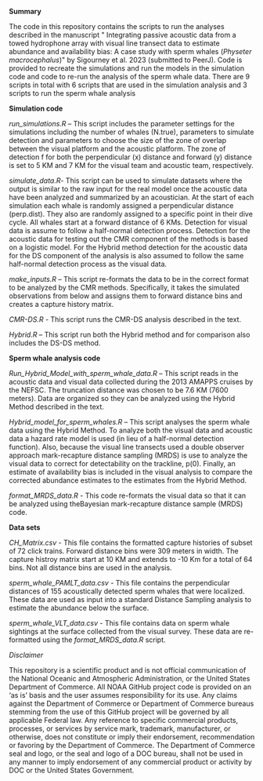 **Summary**

The code in this repository contains the scripts to run the analyses described in the manuscript " Integrating passive acoustic data from a towed hydrophone array with visual line transect data to estimate abundance and availability bias: A case study with sperm whales (*Physeter macrocephalus*)" by Sigourney et al. 2023 (submitted to PeerJ). Code is provided to recreate the simulations and run the models in the simulation code and code to re-run the analysis of the sperm whale data. There are 9 scripts in total with 6 scripts that are used in the simulation analysis and 3 scripts to run the sperm whale analysis

**Simulation code**

*run_simulations.R* – This script includes the parameter settings for the simulations including the number of whales (N.true), parameters to simulate detection and parameters to choose the size of the zone of overlap between the visual platform and the acoustic platform. The zone of detection f for both the perpendicular (x) distance and forward (y) distance is set to 5 KM and 7 KM for the visual team and acoustic team, respectively.

*simulate_data.R*- This script can be used to simulate datasets where the output is similar to the raw input for the real model once the acoustic data have been analyzed and summarized by an acoustician. At the start of each simulation each whale is randomly assigned a perpendicular distance (perp.dist). They also are randomly assigned to a specific point in their dive cycle. All whales start at a forward distance of 6 KMs. Detection for visual data is assume to follow a half-normal detection process. Detection for the acoustic data for testing out the CMR component of the methods is based on a logistic model. For the Hybrid method detection for the acoustic data for the DS component of the analysis is also assumed to follow the same half-normal detection process as the visual data.

*make_inputs.R* – This script re-formats the data to be in the correct format to be analyzed by the CMR methods. Specifically, it takes the simulated observations from below and assigns them to forward distance bins and creates a capture history matrix.

*CMR-DS.R* - This script runs the CMR-DS analysis described in the text.

*Hybrid.R* – This script run both the Hybrid method and for comparison also includes the DS-DS method.

**Sperm whale analysis code**

*Run_Hybrid_Model_with_sperm_whale_data.R* – This script reads in the acoustic data and visual data collected during the 2013 AMAPPS cruises by the NEFSC. The truncation distance was chosen to be 7.6 KM (7600 meters). Data are organized so they can be analyzed using the Hybrid Method described in the text.

*Hybrid_model_for_sperm_whales.R* – This script analyses the sperm whale data using the Hybrid Method. To analyze both the visual data and acoustic data a hazard rate model is used (in lieu of a half-normal detection function). Also, because the visual line transects used a double observer approach mark-recapture distance sampling (MRDS) is use to analyze the visual data to correct for detectability on the trackline, p(0). Finally, an estimate of availability bias is included in the visual analysis to compare the corrected abundance estimates to the estimates from the Hybrid Method.

*format_MRDS_data.R* - This code re-formats the visual data so that it can be analyzed using theBayesian mark-recapture distance sample (MRDS) code.

**Data sets**

*CH_Matrix.csv* - This file contains the formatted capture histories of subset of 72 click trains. Forward distance bins were 309 meters in width. The capture histroy matrix start at 10 KM and extends to -10 Km for a total of 64 bins. Not all distance bins are used in the analysis.

*sperm_whale_PAMLT_data.csv* - This file contains the perpendicular distances of 155 acoustically detected sperm whales that were localized. These data are used as input into a standard Distance Sampling analysis to estimate the abundance below the surface.

*sperm_whale_VLT_data.csv* - This file contains data on sperm whale sightings at the surface collected from the visual survey. These data are re-formatted using the *format_MRDS_data.R* script.

*Disclaimer*

This repository is a scientific product and is not official communication of the National Oceanic and Atmospheric Administration, or the United States Department of Commerce. All NOAA GitHub project code is provided on an ‘as is’ basis and the user assumes responsibility for its use. Any claims against the Department of Commerce or Department of Commerce bureaus stemming from the use of this GitHub project will be governed by all applicable Federal law. Any reference to specific commercial products, processes, or services by service mark, trademark, manufacturer, or otherwise, does not constitute or imply their endorsement, recommendation or favoring by the Department of Commerce. The Department of Commerce seal and logo, or the seal and logo of a DOC bureau, shall not be used in any manner to imply endorsement of any commercial product or activity by DOC or the United States Government.
